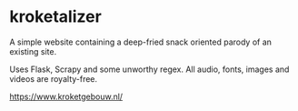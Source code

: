 # kroketalizer

A simple website containing a deep-fried snack oriented parody of an existing site.

Uses Flask, Scrapy and some unworthy regex. All audio, fonts, images and videos are royalty-free.

https://www.kroketgebouw.nl/
